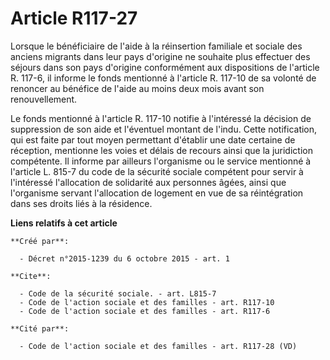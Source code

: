 # Article R117-27

Lorsque le bénéficiaire de l'aide à la réinsertion familiale et sociale des anciens migrants dans leur pays d'origine ne
souhaite plus effectuer des séjours dans son pays d'origine conformément aux dispositions de l'article R. 117-6, il informe
le fonds mentionné à l'article R. 117-10 de sa volonté de renoncer au bénéfice de l'aide au moins deux mois avant son
renouvellement. 

Le fonds mentionné à l'article R. 117-10 notifie à l'intéressé la décision de suppression de son aide et l'éventuel montant
de l'indu. Cette notification, qui est faite par tout moyen permettant d'établir une date certaine de réception, mentionne
les voies et délais de recours ainsi que la juridiction compétente. Il informe par ailleurs l'organisme ou le service
mentionné à l'article L. 815-7 du code de la sécurité sociale compétent pour servir à l'intéressé l'allocation de solidarité
aux personnes âgées, ainsi que l'organisme servant l'allocation de logement en vue de sa réintégration dans ses droits liés à
la résidence.

**Liens relatifs à cet article**

	**Créé par**:

	  - Décret n°2015-1239 du 6 octobre 2015 - art. 1

	**Cite**:

	  - Code de la sécurité sociale. - art. L815-7
	  - Code de l'action sociale et des familles - art. R117-10
	  - Code de l'action sociale et des familles - art. R117-6

	**Cité par**:

	  - Code de l'action sociale et des familles - art. R117-28 (VD)
